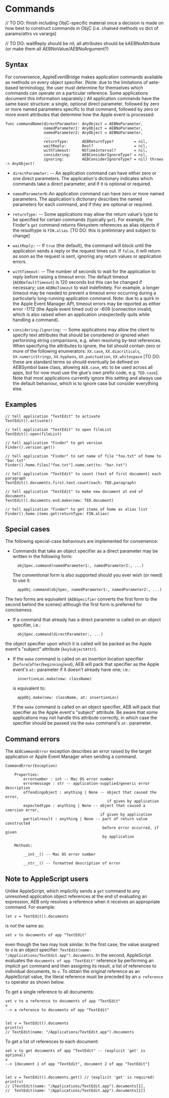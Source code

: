 # Commands

// TO DO: finish including ObjC-specific material once a decision is made on how best to construct commands in ObjC (i.e. chained methods vs dict of params/attrs vs varargs)

// TO DO: waitReply should be nil; all attributes should be kAEBNoAttribute (or make them all AEBNoValue/AEBNoArgument?)

## Syntax

For convenience, AppleEventBridge makes application commands available as methods on every object specifier. (Note: due to the limitations of aete-based terminology, the user must determine for themselves which commands can operate on a particular reference. Some applications document this information separately.) All application commands have the same basic structure: a single, optional direct parameter, followed by zero or more named parameters specific to that command, followed by zero or more event attributes that determine how the Apple event is processed:

<pre><code>func <var>commandName</var>(directParameter: AnyObject = AEBNoParameter,
                 <var>namedParameter1:</var> AnyObject = AEBNoParameter,
                 <var>namedParameter2:</var> AnyObject = AEBNoParameter,
                 ...
                 returnType:      AEBReturnType?         = nil,
                 waitReply:       Bool?                  = nil,
                 withTimeout:     NSTimeInterval?        = nil,
                 considering:     AEBConsiderIgnoreType? = nil,
                 ignoring:        AEBConsiderIgnoreType? = nil) throws -> AnyObject!</code></pre>

* `directParameter:` -- An application command can have either zero or one direct parameters. The application's dictionary indicates which commands take a direct parameter, and if it is optional or required.

* `namedParameterN:`An application command can have zero or more named parameters. The application's dictionary describes the named parameters for each command, and if they are optional or required.

* `returnType:` -- Some applications may allow the return value's type to be specified for certain commands (typically `get`). For example, the Finder's `get` command returns filesystem references as alias objects if the resulttype is `FIN.alias`. [TO DO: this is preliminary and subject to change]

* `waitReply:` -- If `true` (the default), the command will block until the application sends a reply or the request times out. If `false`, it will return as soon as the request is sent, ignoring any return values or application errors.

* `withTimeout:` -- The number of seconds to wait for the application to reply before raising a timeout error. The default timeout (`AEBDefaultTimeout`) is 120 seconds but this can be changed if necessary; use `AEBNoTimeout` to wait indefinitely. For example, a longer timeout may be needed to prevent a timeout error occurring during a particularly long-running application command. Note: due to a quirk in the Apple Event Manager API, timeout errors may be reported as either error -1712 (the Apple event timed out) or -609 (connection invalid, which is also raised when an application unexpectedly quits while handling a command).

* `considering:`/`ignoring:` -- Some applications may allow the client to specify text attributes that should be considered or ignored when performing string comparisons, e.g. when resolving by-test references. When specifying the attributes to ignore, the list should contain zero or more of the following enumerators: `XX.case`, `XX.diacriticals`, `XX.numericStrings`, `XX.hyphens`, `XX.punctuation`, `XX.whitespace` [TO DO: these are standard terms so should eventually be defined on AEBSymbol base class, allowing `AEB.case`, etc to be used across all apps, but for now must use the glue's own prefix code, e.g. `TED.case`]. Note that most applications currently ignore this setting and always use the default behaviour, which is to ignore case but consider everything else.



## Examples

    // tell application "TextEdit" to activate
    TextEdit().activate()

    // tell application "TextEdit" to open fileList
    TextEdit().open(fileList)

    // tell application "Finder" to get version
    Finder().version.get()

    // tell application "Finder" to set name of file "foo.txt" of home to "bar.txt"
    Finder().home.files["foo.txt"].name.set(to: "bar.txt")

    // tell application "TextEdit" to count (text of first document) each paragraph
    TextEdit().documents.first.text.count(each: TED.paragraph)

    // tell application "TextEdit" to make new document at end of documents
    TextEdit().documents.end.make(new: TED.document)

    // tell application "Finder" to get items of home as alias list
    Finder().home.items.get(returnType: FIN.alias)



## Special cases

The following special-case behaviours are implemented for convenience:

* Commands that take an object specifier as a direct parameter may be written in the following form:

        objSpec.command(namedParameter1:, namedParameter2:, ...)

    The conventional form is also supported should you ever wish (or need) to use it:

        appObj.command(objSpec, namedParameter1:, namedParameter2:, ...)

The two forms are equivalent (`AEBSpecifier` converts the first form to the second behind the scenes) although the first form is preferred for conciseness.


* If a command that already has a direct parameter is called on an object specifier, i.e.:

        objSpec.command(directParameter:, ...)

the object specifier upon which it is called will be packed as the Apple event's "subject" attribute (`keySubjectAttr`).


* If the `make` command is called on an insertion location specifier (`before`/`after`/`beginning`/`end`), AEB will pack that specifier as the Apple event's `at:` parameter if it doesn't already have one; i.e.:

        insertionLoc.make(new: className)

   is equivalent to:

        appObj.make(new: className, at: insertionLoc)

   If the `make` command is called on an object specifier, AEB will pack that specifier as the Apple event's "subject" attribute. Be aware that some applications may not handle this attribute correctly, in which case the specifier should be passed via the `make` command's `at:` parameter.


## Command errors

The `AEBCommandError` exception describes an error raised by the target application or Apple Event Manager when sending a command.

    CommandError(Exception)

        Properties:
            errornumber : int -- Mac OS error number
            errormessage : str -- application-supplied/generic error description
            offendingobject : anything | None -- object that caused the error, 
                                                 if given by application
            expectedtype : anything | None -- object that caused a coercion error, 
                                              if given by application
            partialresult : anything | None -- part of return value constructed 
                                               before error occurred, if given 
                                               by application

        Methods:
    
            __int__() -- Mac OS error number

            __str__() -- formatted description of error



## Note to AppleScript users

Unlike AppleScript, which implicitly sends a `get` command to any unresolved application object references at the end of evaluating an expression, AEB only resolves a reference when it receives an appropriate command. For example:

    let v = TextEdit().documents

is _not_ the same as:

    set v to documents of app "TextEdit"

even though the two may look similar. In the first case, the value assigned to `d` is an object specifier: `TextEdit(name: "/Applications/TextEdit.app").documents`. In the second, AppleScript evaluates the `documents of app "TextEdit"` reference by performing an implicit `get` command and then assigning its result, a list of references to individual documents, to `v`. To obtain the original reference as an AppleScript value, the literal reference must be preceded by an `a reference to` operator as shown below.

To get a single reference to all documents:

    set v to a reference to documents of app "TextEdit"
    v
    --> a reference to documents of app "TextEdit"


    let v = TextEdit().documents
    print(v)
    // TextEdit(name: "/Applications/TextEdit.app").documents


To get a list of references to each document:

    set v to get documents of app "TextEdit" -- (explicit 'get' is optional)
    v
    --> {document 1 of app "TextEdit", document 2 of app "TextEdit"}


    let v = TextEdit().documents.get() // (explicit 'get' is required)
    print(v)
    // [TextEdit(name: "/Applications/TextEdit.app").documents[1], 
    //  TextEdit(name: "/Applications/TextEdit.app").documents[2]]

